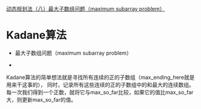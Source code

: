 [动态规划法（八）最大子数组问题（maximum subarray problem）](https://segmentfault.com/a/1190000015205978)

# Kadane算法

- 最大子数组问题（maximum subarray problem）

- 

Kadane算法的简单想法就是寻找所有连续的正的子数组（max_ending_here就是用来干这事的），
同时，记录所有这些连续的正的子数组中的和最大的连续数组。
每一次我们得到一个正数，就将它与max_so_far比较，如果它的值比max_so_far大，则更新max_so_far的值。


